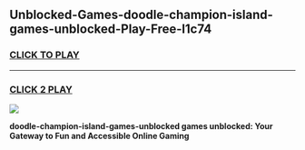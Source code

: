 
## Unblocked-Games-doodle-champion-island-games-unblocked-Play-Free-l1c74
<h3>
<a href="https://premium76.site?title=doodle-champion-island-games-unblocked&ref=23A">CLICK TO PLAY</a></h3>
<hr>

<h3>
<a href="https://premium76.site?title=doodle-champion-island-games-unblocked&ref=23A">CLICK 2 PLAY</a>
  
</h3>

<a href="https://premium76.site?title=doodle-champion-island-games-unblocked&ref=23A"><img src="https://clearcache.store/games.png"></a>


**doodle-champion-island-games-unblocked games unblocked: Your Gateway to Fun and Accessible Online Gaming**
